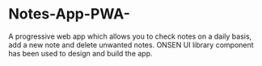# Notes-App-PWA-
A progressive web app which allows you to check notes on a daily basis, add a new note and delete unwanted notes. 
ONSEN UI library component has been used to design and build the app.
